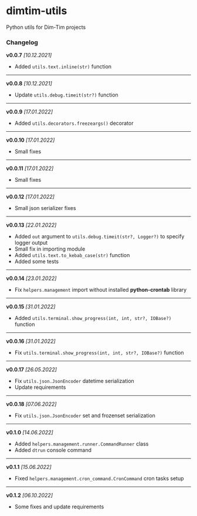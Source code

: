 # dimtim-utils

Python utils for Dim-Tim projects

### Changelog

__v0.0.7__ _\[10.12.2021\]_

* Added `utils.text.inline(str)` function

-------------------------------------------------------------------------------

__v0.0.8__ _\[10.12.2021\]_

* Update `utils.debug.timeit(str?)` function

-------------------------------------------------------------------------------

__v0.0.9__ _\[17.01.2022\]_

* Added `utils.decorators.freezeargs()` decorator

-------------------------------------------------------------------------------

__v0.0.10__ _\[17.01.2022\]_

* Small fixes

-------------------------------------------------------------------------------

__v0.0.11__ _\[17.01.2022\]_

* Small fixes

-------------------------------------------------------------------------------

__v0.0.12__ _\[17.01.2022\]_

* Small json serializer fixes

-------------------------------------------------------------------------------

__v0.0.13__ _\[22.01.2022\]_

* Added `out` argument to `utils.debug.timeit(str?, Logger?)` to specify logger output
* Small fix in importing module
* Added `utils.text.to_kebab_case(str)` function
* Added some tests

-------------------------------------------------------------------------------

__v0.0.14__ _\[23.01.2022\]_

* Fix `helpers.management` import without installed __python-crontab__ library

-------------------------------------------------------------------------------

__v0.0.15__ _\[31.01.2022\]_

* Added `utils.terminal.show_progress(int, int, str?, IOBase?)` function

-------------------------------------------------------------------------------

__v0.0.16__ _\[31.01.2022\]_

* Fix `utils.terminal.show_progress(int, int, str?, IOBase?)` function

-------------------------------------------------------------------------------

__v0.0.17__ _\[26.05.2022\]_

* Fix `utils.json.JsonEncoder` datetime serialization
* Update requirements

-------------------------------------------------------------------------------

__v0.0.18__ _\[07.06.2022\]_

* Fix `utils.json.JsonEncoder` set and frozenset serialization

-------------------------------------------------------------------------------

__v0.1.0__ _\[14.06.2022\]_

* Added `helpers.management.runner.CommandRunner` class
* Added `dtrun` console command

-------------------------------------------------------------------------------

__v0.1.1__ _\[15.06.2022\]_

* Fixed `helpers.management.cron_command.CronCommand` cron tasks setup

-------------------------------------------------------------------------------

__v0.1.2__ _\[06.10.2022\]_

* Some fixes and update requirements
